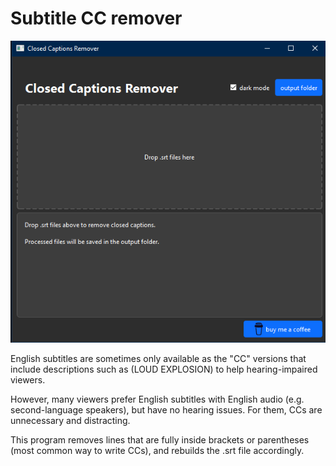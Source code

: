 # Subtitle CC remover

[<img alt="screenshot" src="https://raw.githubusercontent.com/Byproduct/subtitle_cc_remover/refs/heads/main/screenshot.png" />](https://www.youtube.com/watch?v=UnRvgQE8RyQ)

English subtitles are sometimes only available as the "CC" versions that include descriptions such as (LOUD EXPLOSION) to help hearing-impaired viewers.

However, many viewers prefer English subtitles with English audio (e.g. second-language speakers), but have no hearing issues. For them, CCs are unnecessary and distracting.

This program removes lines that are fully inside brackets or parentheses (most common way to write CCs), and rebuilds the .srt file accordingly.
